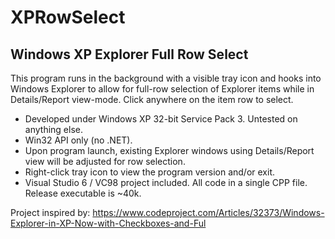 # XPRowSelect
## Windows XP Explorer Full Row Select

This program runs in the background with a visible tray icon and hooks into Windows Explorer to allow for full-row selection of Explorer items while in Details/Report view-mode.  Click anywhere on the item row to select.

* Developed under Windows XP 32-bit Service Pack 3.  Untested on anything else.
* Win32 API only (no .NET).
* Upon program launch, existing Explorer windows using Details/Report view will be adjusted for row selection.
* Right-click tray icon to view the program version and/or exit.
* Visual Studio 6 / VC98 project included.  All code in a single CPP file.  Release executable is ~40k.

Project inspired by:
https://www.codeproject.com/Articles/32373/Windows-Explorer-in-XP-Now-with-Checkboxes-and-Ful
